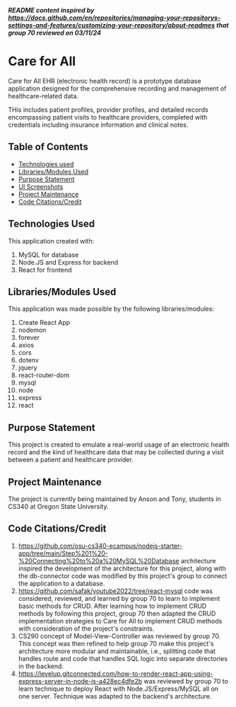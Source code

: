 ***README content inspired by https://docs.github.com/en/repositories/managing-your-repositorys-settings-and-features/customizing-your-repository/about-readmes that group 70 reviewed on 03/11/24***

# Care for All
Care for All EHR (electronic health record) is a prototype database application designed for the comprehensive recording and management of healthcare-related data. 

THis includes patient profiles, provider profiles, and detailed records encompassing patient visits to healthcare providers, completed with credentials including insurance information and clinical notes.

## Table of Contents
* [Technologies used](#technologies-used)
* [Libraries/Modules Used](#librariesmodules-used)
* [Purpose Statement](#purpose-statement)
* [UI Screenshots](#ui-screenshots)
* [Project Maintenance](#project-maintenance)
* [Code Citations/Credit](#code-citationscredit)

## Technologies Used
This application created with:
1) MySQL for database
2) Node.JS and Express for backend
3) React for frontend

## Libraries/Modules Used
This application was made possible by the following libraries/modules:
1) Create React App
2) nodemon
3) forever
4) axios
5) cors
6) dotenv
7) jquery
8) react-router-dom
9) mysql
10) node
11) express
12) react

## Purpose Statement
This project is created to emulate a real-world usage of an electronic health record and the kind of healthcare data that may be collected during a visit between a patient and healthcare provider.

## Project Maintenance
The project is currently being maintained by Anson and Tony, students in CS340 at Oregon State University.

## Code Citations/Credit
1) https://github.com/osu-cs340-ecampus/nodejs-starter-app/tree/main/Step%201%20-%20Connecting%20to%20a%20MySQL%20Database architecture inspired the development of the architecture for this project, along with the db-connector code was modified by this project's group to connect the application to a database.
2) https://github.com/safak/youtube2022/tree/react-mysql code was considered, reviewed, and learned by group 70 to learn to implement basic methods for CRUD. After learning how to implement CRUD methods by following this project, group 70 then adapted the CRUD implementation strategies to Care for All to implement CRUD methods with consideration of the project's constraints.
3) CS290 concept of Model-View-Controller was reviewed by group 70. This concept was then refined to help group 70 make this project's architecture more modular and maintainable, i.e., splitting code that handles route and code that handles SQL logic into separate directories in the backend.
4) https://levelup.gitconnected.com/how-to-render-react-app-using-express-server-in-node-js-a428ec4dfe2b was reviewed by group 70 to learn technique to deploy React with Node.JS/Express/MySQL all on one server. Technique was adapted to the backend's architecture.
